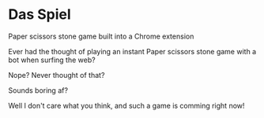 # Das Spiel
Paper scissors stone game built into a Chrome extension

Ever had the thought of playing an instant Paper scissors stone game with a bot when surfing the web?

Nope? Never thought of that?

Sounds boring af?

Well I don't care what you think, and such a game is comming right now!
